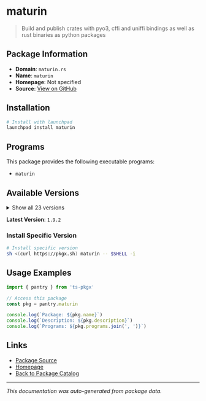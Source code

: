 # maturin

> Build and publish crates with pyo3, cffi and uniffi bindings as well as rust binaries as python packages

## Package Information

- **Domain**: `maturin.rs`
- **Name**: `maturin`
- **Homepage**: Not specified
- **Source**: [View on GitHub](https://github.com/pkgxdev/pantry/tree/main/projects/maturin.rs/package.yml)

## Installation

```bash
# Install with launchpad
launchpad install maturin
```

## Programs

This package provides the following executable programs:

- `maturin`

## Available Versions

<details>
<summary>Show all 23 versions</summary>

- `1.9.2`, `1.9.1`, `1.9.0`, `1.8.7`, `1.8.6`
- `1.8.5`, `1.8.3`, `1.8.2`, `1.8.1`, `1.8.0`
- `1.7.8`, `1.7.7`, `1.7.6`, `1.7.5`, `1.7.4`
- `1.7.3`, `1.7.2`, `1.7.1`, `1.7.0`, `1.6.0`
- `1.5.1`, `1.5.0`, `1.4.0`

</details>

**Latest Version**: `1.9.2`

### Install Specific Version

```bash
# Install specific version
sh <(curl https://pkgx.sh) maturin -- $SHELL -i
```

## Usage Examples

```typescript
import { pantry } from 'ts-pkgx'

// Access this package
const pkg = pantry.maturin

console.log(`Package: ${pkg.name}`)
console.log(`Description: ${pkg.description}`)
console.log(`Programs: ${pkg.programs.join(', ')}`)
```

## Links

- [Package Source](https://github.com/pkgxdev/pantry/tree/main/projects/maturin.rs/package.yml)
- [Homepage](#)
- [Back to Package Catalog](../../package-catalog.md)

---

*This documentation was auto-generated from package data.*

